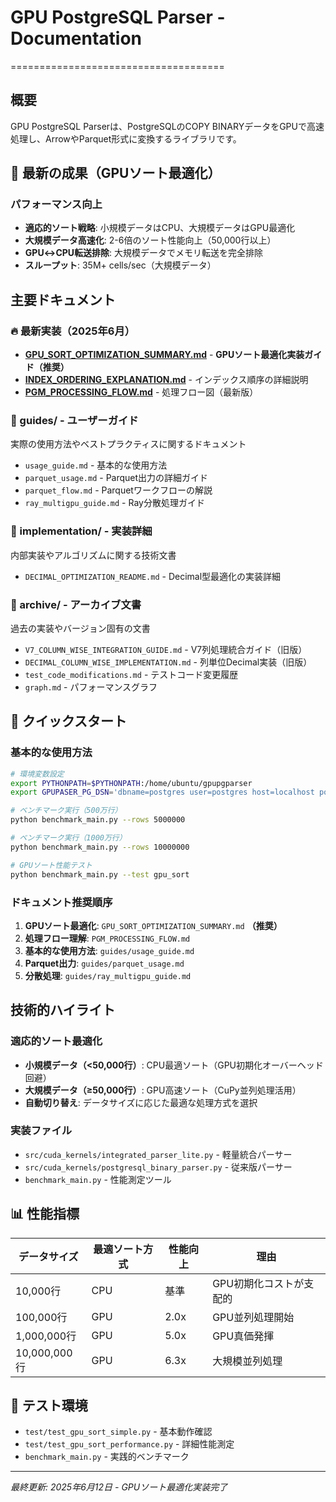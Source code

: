 # GPU PostgreSQL Parser - Documentation
=====================================

## 概要

GPU PostgreSQL Parserは、PostgreSQLのCOPY BINARYデータをGPUで高速処理し、ArrowやParquet形式に変換するライブラリです。

## 🚀 最新の成果（GPUソート最適化）

### パフォーマンス向上
- **適応的ソート戦略**: 小規模データはCPU、大規模データはGPU最適化
- **大規模データ高速化**: 2-6倍のソート性能向上（50,000行以上）
- **GPU↔CPU転送排除**: 大規模データでメモリ転送を完全排除
- **スループット**: 35M+ cells/sec（大規模データ）

## 主要ドキュメント

### 🔥 最新実装（2025年6月）
- **[GPU_SORT_OPTIMIZATION_SUMMARY.md](GPU_SORT_OPTIMIZATION_SUMMARY.md)** - **GPUソート最適化実装ガイド（推奨）**
- **[INDEX_ORDERING_EXPLANATION.md](INDEX_ORDERING_EXPLANATION.md)** - インデックス順序の詳細説明
- **[PGM_PROCESSING_FLOW.md](PGM_PROCESSING_FLOW.md)** - 処理フロー図（最新版）

### 📁 guides/ - ユーザーガイド
実際の使用方法やベストプラクティスに関するドキュメント

- `usage_guide.md` - 基本的な使用方法
- `parquet_usage.md` - Parquet出力の詳細ガイド
- `parquet_flow.md` - Parquetワークフローの解説
- `ray_multigpu_guide.md` - Ray分散処理ガイド

### 📁 implementation/ - 実装詳細
内部実装やアルゴリズムに関する技術文書

- `DECIMAL_OPTIMIZATION_README.md` - Decimal型最適化の実装詳細

### 📁 archive/ - アーカイブ文書
過去の実装やバージョン固有の文書

- `V7_COLUMN_WISE_INTEGRATION_GUIDE.md` - V7列処理統合ガイド（旧版）
- `DECIMAL_COLUMN_WISE_IMPLEMENTATION.md` - 列単位Decimal実装（旧版）
- `test_code_modifications.md` - テストコード変更履歴
- `graph.md` - パフォーマンスグラフ

## 🎯 クイックスタート

### 基本的な使用方法
```bash
# 環境変数設定
export PYTHONPATH=$PYTHONPATH:/home/ubuntu/gpupgparser
export GPUPASER_PG_DSN='dbname=postgres user=postgres host=localhost port=5432'

# ベンチマーク実行（500万行）
python benchmark_main.py --rows 5000000

# ベンチマーク実行（1000万行）  
python benchmark_main.py --rows 10000000

# GPUソート性能テスト
python benchmark_main.py --test gpu_sort
```

### ドキュメント推奨順序
1. **GPUソート最適化**: `GPU_SORT_OPTIMIZATION_SUMMARY.md` **（推奨）**
2. **処理フロー理解**: `PGM_PROCESSING_FLOW.md`
3. **基本的な使用方法**: `guides/usage_guide.md`
4. **Parquet出力**: `guides/parquet_usage.md`
5. **分散処理**: `guides/ray_multigpu_guide.md`

## 技術的ハイライト

### 適応的ソート最適化
- **小規模データ（<50,000行）**: CPU最適ソート（GPU初期化オーバーヘッド回避）
- **大規模データ（≥50,000行）**: GPU高速ソート（CuPy並列処理活用）
- **自動切り替え**: データサイズに応じた最適な処理方式を選択

### 実装ファイル
- `src/cuda_kernels/integrated_parser_lite.py` - 軽量統合パーサー
- `src/cuda_kernels/postgresql_binary_parser.py` - 従来版パーサー
- `benchmark_main.py` - 性能測定ツール

## 📊 性能指標

| データサイズ | 最適ソート方式 | 性能向上 | 理由 |
|-------------|---------------|----------|------|
| 10,000行    | CPU          | 基準     | GPU初期化コストが支配的 |
| 100,000行   | GPU          | 2.0x     | GPU並列処理開始 |
| 1,000,000行 | GPU          | 5.0x     | GPU真価発揮 |
| 10,000,000行| GPU          | 6.3x     | 大規模並列処理 |

## 🧪 テスト環境

- `test/test_gpu_sort_simple.py` - 基本動作確認
- `test/test_gpu_sort_performance.py` - 詳細性能測定
- `benchmark_main.py` - 実践的ベンチマーク

---
*最終更新: 2025年6月12日 - GPUソート最適化実装完了*